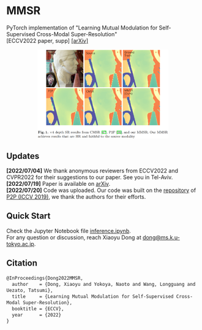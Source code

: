 # MMSR
PyTorch implementation of "Learning Mutual Modulation for Self-Supervised Cross-Modal Super-Resolution"  
[ECCV2022 paper, supp] [[arXiv]](https://arxiv.org/abs/2207.09156)

<p align="center"> <img src="figs/result_example.png" width="68%"> </p>


## Updates
**[2022/07/04]** We thank anonymous reviewers from ECCV2022 and CVPR2022 for their suggestions to our paper. See you in Tel-Aviv.  
**[2022/07/19]** Paper is available on [arXiv](https://arxiv.org/abs/2207.09156).  
**[2022/07/20]** Code was uploaded. Our code was built on the [repository](https://github.com/prs-eth/PixTransform) of [P2P (ICCV 2019)](https://arxiv.org/abs/1904.01501), we thank the authors for their efforts.   


## Quick Start
Check the Jupyter Notebook file [inference.ipynb](https://github.com/palmdong/MMSR/blob/main/inference.ipynb).  
For any question or discussion, reach Xiaoyu Dong at dong@ms.k.u-tokyo.ac.jp.


## Citation
```
@InProceedings{Dong2022MMSR,
  author    = {Dong, Xiaoyu and Yokoya, Naoto and Wang, Longguang and Uezato, Tatsumi},
  title     = {Learning Mutual Modulation for Self-Supervised Cross-Modal Super-Resolution},
  booktitle = {ECCV},
  year      = {2022}
}
```
